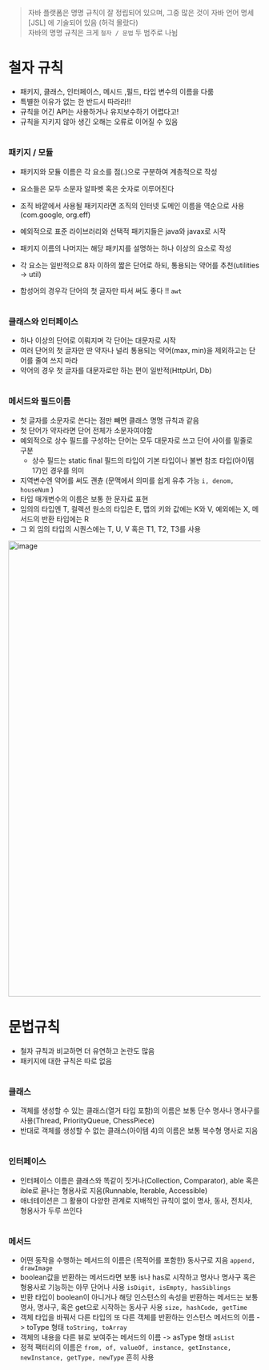 > 자바 플랫폼은 명명 규칙이 잘 정립되어 있으며, 그중 많은 것이 자바 언어 명세[JSL] 에 기술되어 있음 (허걱 몰랐다)  
> 자바의 명명 규칙은 크게 `철자 / 문법` 두 범주로 나뉨

 # 철자 규칙
 - 패키지, 클래스, 인터페이스, 메시드 ,필드, 타입 변수의 이름을 다룸
 - 특별한 이유가 없는 한 반드시 따라라!!
 - 규칙을 어긴 API는 사용하거나 유지보수하기 어렵다고!
 - 규칙을 지키지 않아 생긴 오해는 오류로 이어질 수 있음

  
#
### 패키지 / 모듈
- 패키지와 모듈 이름은 각 요소를 점(.)으로 구분하여 계층적으로 작성
- 요소들은 모두 소문자 알파벳 혹은 숫자로 이루어진다
- 조직 바깥에서 사용될 패키지라면 조직의 인터넷 도메인 이름을 역순으로 사용(com.google, org.eff)
- 예외적으로 표준 라이브러리와 선택적 패키지들은 java와 javax로 시작


- 패키지 이름의 나머지는 해당 패키지를 설명하는 하나 이상의 요소로 작성
- 각 요소는 일반적으로 8자 이하의 짧은 단어로 하되, 통용되는 약어를 추천(utilities -> util)
- 합성어의 경우각 단어의 첫 글자만 따서 써도 좋다 !! `awt`

#
### 클래스와 인터페이스

- 하나 이상의 단어로 이뤄지며 각 단어는 대문자로 시작
- 여러 단어의 첫 글자만 딴 약자나 널리 통용되는 약어(max, min)을 제외하고는 단어를 줄여 쓰지 마라
- 약어의 경우 첫 글자를 대문자로만 하는 편이 일반적(HttpUrl, Db)

#
### 메서드와 필드이름

- 첫 글자를 소문자로 쓴다는 점만 빼면 클래스 명명 규칙과 같음
- 첫 단어가 약자라면 단어 전체가 소문자여야함
- 예외적으로 상수 필드를 구성하는 단어는 모두 대문자로 쓰고 단어 사이를 밑줄로 구분
  - 상수 필드는 static final 필드의 타입이 기본 타입이나 불변 참조 타입(아이템 17)인 경우를 의미
- 지역변수엔 약어를 써도 괜츈 (문맥에서 의미를 쉽게 유추 가능 `i, denom, houseNum` )
- 타입 매개변수의 이름은 보통 한 문자료 표현
- 임의의 타입엔 T, 컬렉션 원소의 타입은 E, 맵의 키와 값에는 K와 V, 예외에는 X, 메서드의 반환 타입에는 R
- 그 외 임의 타입의 시퀀스에는 T, U, V 혹은 T1, T2, T3를 사용
<img width="911" alt="image" src="https://github.com/user-attachments/assets/6342d4e9-7440-458d-906f-97be45493f13">


# 문법규칙
- 철자 규칙과 비교하면 더 유연하고 논란도 많음
- 패키지에 대한 규칙은 따로 없음

#
### 클래스

- 객체를 생성할 수 있는 클래스(열거 타입 포함)의 이름은 보통 단수 명사나 명사구를 사용(Thread, PriorityQueue, ChessPiece)
- 반대로 객체를 생성할 수 없는 클래스(아이템 4)의 이름은 보통 복수형 명사로 지음

 #
 ### 인터페이스
- 인터페이스 이름은 클래스와 똑같이 짓거나(Collection, Comparator), able 혹은 ible로 끝나는 형용사로 지음(Runnable, Iterable, Accessible)
- 애너테이션은 그 활용이 다양한 관계로 지배적인 규칙이 없이 명사, 동사, 전치사, 형용사가 두루 쓰인다


#
### 메서드
- 어떤 동작을 수행하는 메서드의 이름은 (목적어를 포함한) 동사구로 지음 `append, drawImage`
- boolean값을 반환하는 메서드라면 보통 is나 has로 시작하고 명사나 명사구 혹은 형용사로 기능하는 아무 단어나 사용 `isDigit, isEmpty, hasSiblings`
- 반환 타입이 boolean이 아니거나 해당 인스턴스의 속성을 반환하는 메서드는 보통 명사, 명사구, 혹은 get으로 시작하는 동사구 사용 `size, hashCode, getTime`
- 객체 타입을 바꿔서 다른 타입의 또 다른 객체를 반환하는 인스턴스 메서드의 이름 -> toType 형태 `toString, toArray`
- 객체의 내용을 다른 뷰로 보여주는 메서드의 이름 -> asType 형태 `asList`
- 정적 팩터리의 이름은 `from, of, valueOf, instance, getInstance, newInstance, getType, newType` 흔히 사용


